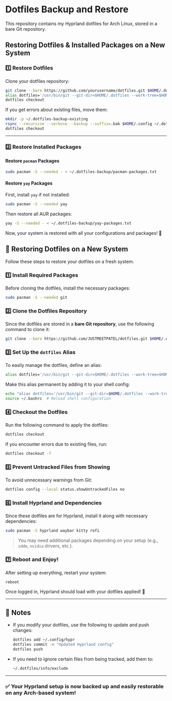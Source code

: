 # Dotfiles Backup and Restore

This repository contains my Hyprland dotfiles for Arch Linux, stored in a bare Git repository.

## **Restoring Dotfiles & Installed Packages on a New System**

### **1️⃣ Restore Dotfiles**
Clone your dotfiles repository:
```bash
git clone --bare https://github.com/yourusername/dotfiles.git $HOME/.dotfiles
alias dotfiles='/usr/bin/git --git-dir=$HOME/.dotfiles --work-tree=$HOME'
dotfiles checkout
```

If you get errors about existing files, move them:
```bash
mkdir -p ~/.dotfiles-backup-existing
rsync --recursive --verbose --backup --suffix=.bak $HOME/.config ~/.dotfiles-backup-existing/
dotfiles checkout
```

---

### **2️⃣ Restore Installed Packages**

#### **Restore `pacman` Packages**
```bash
sudo pacman -S --needed - < ~/.dotfiles-backup/pacman-packages.txt
```

#### **Restore `yay` Packages**
First, install `yay` if not installed:
```bash
sudo pacman -S --needed yay
```
Then restore all AUR packages:
```bash
yay -S --needed - < ~/.dotfiles-backup/yay-packages.txt
```

Now, your system is restored with all your configurations and packages! 🚀



## 🚀 Restoring Dotfiles on a New System

Follow these steps to restore your dotfiles on a fresh system.

### **1️⃣ Install Required Packages**
Before cloning the dotfiles, install the necessary packages:
```bash
sudo pacman -S --needed git
```

### **2️⃣ Clone the Dotfiles Repository**
Since the dotfiles are stored in a **bare Git repository**, use the following command to clone it:
```bash
git clone --bare https://github.com/JUSTMEETPATEL/dotfiles.git $HOME/.dotfiles
```

### **3️⃣ Set Up the `dotfiles` Alias**
To easily manage the dotfiles, define an alias:
```bash
alias dotfiles='/usr/bin/git --git-dir=$HOME/.dotfiles --work-tree=$HOME'
```
Make this alias permanent by adding it to your shell config:
```bash
echo "alias dotfiles='/usr/bin/git --git-dir=$HOME/.dotfiles --work-tree=$HOME'" >> ~/.bashrc
source ~/.bashrc  # Reload shell configuration
```

### **4️⃣ Checkout the Dotfiles**
Run the following command to apply the dotfiles:
```bash
dotfiles checkout
```
If you encounter errors due to existing files, run:
```bash
dotfiles checkout -f
```

### **5️⃣ Prevent Untracked Files from Showing**
To avoid unnecessary warnings from Git:
```bash
dotfiles config --local status.showUntrackedFiles no
```

### **6️⃣ Install Hyprland and Dependencies**
Since these dotfiles are for Hyprland, install it along with necessary dependencies:
```bash
sudo pacman -S hyprland waybar kitty rofi
```
> You may need additional packages depending on your setup (e.g., `sddm`, `nvidia` drivers, etc.).

### **7️⃣ Reboot and Enjoy!**
After setting up everything, restart your system:
```bash
reboot
```
Once logged in, Hyprland should load with your dotfiles applied! 🎉

---

## 📌 Notes
- If you modify your dotfiles, use the following to update and push changes:
  ```bash
  dotfiles add ~/.config/hypr
  dotfiles commit -m "Updated Hyprland config"
  dotfiles push
  ```
- If you need to ignore certain files from being tracked, add them to:
  ```bash
  ~/.dotfiles/info/exclude
  ```

---

### ✅ Your Hyprland setup is now backed up and easily restorable on any Arch-based system!

